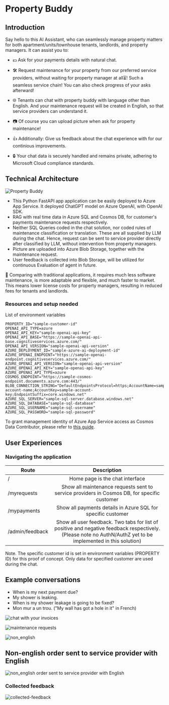 # Property Buddy

## Introduction
Say hello to this AI Assistant, who can seamlessly manage property matters for both apartment/units/townhouse tenants, landlords, and property managers. It can assist you to: 
- 💵 Ask for your payments details with natural chat.
- 🛠️ Request maintenance for your property from our preferred service providers, without waiting for property manager at all⏳! Such a seamless service chain! You can also check progress of your asks afterward!
- 🌐 Tenants can chat with property buddy with language other than English. And your maintenance request will be created in English, so that service providers can understand it.
- 📷 Of course you can upload picture when ask for property maintenance! 

- 👍 Additionally: Give us feedback about the chat experience with for our continious improvements.  
- 🔒 Your chat data is securely handled and remains private, adhering to Microsoft Cloud compliance standards.

## Technical Architecture

![Property Buddy](assets/PropertyBuddy.png)

- This Python FastAPI app application can be easily deployed to Azure App Service. It deployed ChatGPT model on Azure OpenAI, with OpenAI SDK. 
- RAG with real time data in Azure SQL and Cosmos DB, for customer's payments maintenance requests respectively. 
- Neither SQL Queries coded in the chat solution, nor coded rules of maintenance classification or translation. These are all supplied by LLM during the chat. Hence, request can be sent to service provider directly after classified by LLM, without intervention from property managers. 
- Picture are uploaded into Azure Blob Storage, together with the maintenance request.
- User feedback is collected into Blob Storage, will be utilized for continuous Evaluation of agent in future.

🚀 Comparing with traditional applications, it requires much less software maintenance, is more adaptable and flexible, and much faster to market. This means lower license costs for property managers, resulting in reduced fees for tenants and landlords. 

### Resources and setup needed 
List of environment variables

```.env file
PROPERTY_ID="sample-customer-id"
OPENAI_API_TYPE=azure
OPENAI_API_KEY="sample-openai-api-key"
OPENAI_API_BASE="https://sample-openai-api-base.cognitiveservices.azure.com/"
OPENAI_API_VERSION="sample-openai-api-version"
AZURE_DEPLOYMENT_ID="sample-azure-ai-deployment-id"
AZURE_OPENAI_ENDPOINT="https://sample-openai-endpoint.cognitiveservices.azure.com/"
AZURE_OPENAI_API_VERSION="sample-openai-api-version"
AZURE_OPENAI_API_KEY="sample-openai-api-key"
AZURE_OPENAI_API_TYPE=azure
COSMOS_ENDPOINT="https://sample-cosmos-endpoint.documents.azure.com:443/"
BLOB_CONNECTION_STRING="DefaultEndpointsProtocol=https;AccountName=sample-account-name;AccountKey=sample-account-key;EndpointSuffix=core.windows.net"
AZURE_SQL_SERVER="sample-sql-server.database.windows.net"
AZURE_SQL_DATABASE="sample-sql-database"
AZURE_SQL_USERNAME="sample-sql-username"
AZURE_SQL_PASSWORD="sample-sql-password"
```

To grant management identity of Azure App Service access as Cosmos Data Contributor, please refer to [this guide](https://learn.microsoft.com/en-us/azure/cosmos-db/nosql/how-to-grant-data-plane-access). 

## User Experiences

### Navigating the application

| Route  | Description |
| ------------- |:-------------:|
| /      | Home page is the chat interface    |
| /myrequests     | Show all maintenance requests sent to service providers in Cosmos DB, for specific customer|
| /mypayments     | Show all payments details in Azure SQL for specific customer   |
| /admin/feedback     | Show all user feedback. Two tabs for list of positive and negative feedback respectively. (Please note no AuthN/AuthZ yet to be implemented in this solution) | 

Note. The specific customer id is set in environment variables (PROPERTY ID) for this proof of concept. Only data for specified customer are used during the chat.

## Example conversations
- When is my next payment due?
- My shower is leaking.
- When is my shower leakage is going to be fixed?
- Mon mur a un trou. ("My wall has got a hole in it" in French)

![chat with your invoices](assets/chat_with_your_invoices.png)

![maintenance requests](assets/maintenance_requeststs.png)

![non_english](assets/Non_english_requests.png)

## Non-english order sent to service provider with English

![non_english order sent to service provider with English](assets/non-english-service-request-translated-into-english-for-service-providers.png)

### Collected feedback

![collected-feedback](assets/collected-feedback.png)

